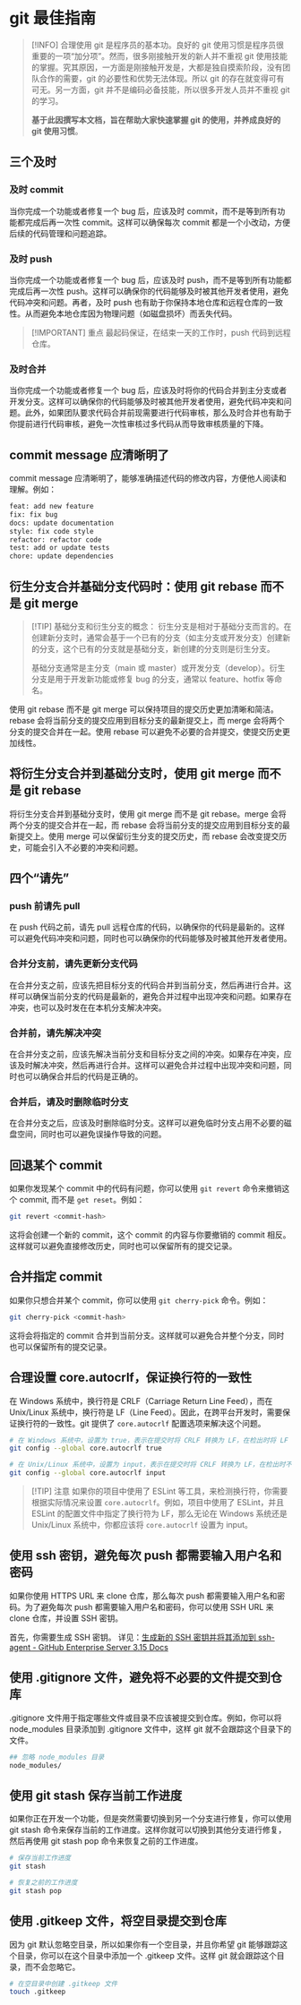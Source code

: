 # git 最佳指南

> [!INFO]
> 合理使用 git 是程序员的基本功。良好的 git 使用习惯是程序员很重要的一项“加分项”。然而，很多刚接触开发的新人并不重视 git 使用技能的掌握。究其原因，一方面是刚接触开发是，大都是独自摸索阶段，没有团队合作的需要，git 的必要性和优势无法体现。所以 git 的存在就变得可有可无。另一方面，git 并不是编码必备技能，所以很多开发人员并不重视 git 的学习。
>
> **基于此因撰写本文档，旨在帮助大家快速掌握 git 的使用，并养成良好的 git 使用习惯**。

## 三个及时

### 及时 commit

当你完成一个功能或者修复一个 bug 后，应该及时 commit，而不是等到所有功能都完成后再一次性 commit。这样可以确保每次 commit 都是一个小改动，方便后续的代码管理和问题追踪。

### 及时 push

当你完成一个功能或者修复一个 bug 后，应该及时 push，而不是等到所有功能都完成后再一次性 push。这样可以确保你的代码能够及时被其他开发者使用，避免代码冲突和问题。再者，及时 push 也有助于你保持本地仓库和远程仓库的一致性。从而避免本地仓库因为物理问题（如磁盘损坏）而丢失代码。

> [!IMPORTANT] 重点
> 最起码保证，在结束一天的工作时，push 代码到远程仓库。

### 及时合并

当你完成一个功能或者修复一个 bug 后，应该及时将你的代码合并到主分支或者开发分支。这样可以确保你的代码能够及时被其他开发者使用，避免代码冲突和问题。此外，如果团队要求代码合并前现需要进行代码审核，那么及时合并也有助于你提前进行代码审核，避免一次性审核过多代码从而导致审核质量的下降。

## commit message 应清晰明了

commit message 应清晰明了，能够准确描述代码的修改内容，方便他人阅读和理解。例如：

```bash
feat: add new feature
fix: fix bug
docs: update documentation
style: fix code style
refactor: refactor code
test: add or update tests
chore: update dependencies
```

## 衍生分支合并基础分支代码时：使用 git rebase 而不是 git merge

> [!TIP] 基础分支和衍生分支的概念：
> 衍生分支是相对于基础分支而言的。在创建新分支时，通常会基于一个已有的分支（如主分支或开发分支）创建新的分支，这个已有的分支就是基础分支，新创建的分支则是衍生分支。
>
> 基础分支通常是主分支（main 或 master）或开发分支（develop）。衍生分支是用于开发新功能或修复 bug 的分支，通常以 feature、hotfix 等命名。

使用 git rebase 而不是 git merge 可以保持项目的提交历史更加清晰和简洁。rebase 会将当前分支的提交应用到目标分支的最新提交上，而 merge 会将两个分支的提交合并在一起。使用 rebase 可以避免不必要的合并提交，使提交历史更加线性。

## 将衍生分支合并到基础分支时，使用 git merge 而不是 git rebase

将衍生分支合并到基础分支时，使用 git merge 而不是 git rebase。merge 会将两个分支的提交合并在一起，而 rebase 会将当前分支的提交应用到目标分支的最新提交上。使用 merge 可以保留衍生分支的提交历史，而 rebase 会改变提交历史，可能会引入不必要的冲突和问题。

## 四个“请先”

### push 前请先 pull

在 push 代码之前，请先 pull 远程仓库的代码，以确保你的代码是最新的。这样可以避免代码冲突和问题，同时也可以确保你的代码能够及时被其他开发者使用。

### 合并分支前，请先更新分支代码

在合并分支之前，应该先把目标分支的代码合并到当前分支，然后再进行合并。这样可以确保当前分支的代码是最新的，避免合并过程中出现冲突和问题。如果存在冲突，也可以及时发在在本机分支解决冲突。

### 合并前，请先解决冲突

在合并分支之前，应该先解决当前分支和目标分支之间的冲突。如果存在冲突，应该及时解决冲突，然后再进行合并。这样可以避免合并过程中出现冲突和问题，同时也可以确保合并后的代码是正确的。

### 合并后，请及时删除临时分支

在合并分支之后，应该及时删除临时分支。这样可以避免临时分支占用不必要的磁盘空间，同时也可以避免误操作导致的问题。

## 回退某个 commit

如果你发现某个 commit 中的代码有问题，你可以使用 `git revert` 命令来撤销这个 commit, 而不是 `get reset`。例如：

```bash
git revert <commit-hash>
```

这将会创建一个新的 commit，这个 commit 的内容与你要撤销的 commit 相反。这样就可以避免直接修改历史，同时也可以保留所有的提交记录。

## 合并指定 commit

如果你只想合并某个 commit，你可以使用 `git cherry-pick` 命令。例如：

```bash
git cherry-pick <commit-hash>
```

这将会将指定的 commit 合并到当前分支。这样就可以避免合并整个分支，同时也可以保留所有的提交记录。

## 合理设置 core.autocrlf，保证换行符的一致性

在 Windows 系统中，换行符是 CRLF（Carriage Return Line Feed），而在 Unix/Linux 系统中，换行符是 LF（Line Feed）。因此，在跨平台开发时，需要保证换行符的一致性。git 提供了 `core.autocrlf` 配置选项来解决这个问题。

```bash
# 在 Windows 系统中，设置为 true，表示在提交时将 CRLF 转换为 LF，在检出时将 LF 转换为 CRLF
git config --global core.autocrlf true

# 在 Unix/Linux 系统中，设置为 input，表示在提交时将 CRLF 转换为 LF，在检出时不进行转换
git config --global core.autocrlf input
```

> [!TIP] 注意
> 如果你的项目中使用了 ESLint 等工具，来检测换行符，你需要根据实际情况来设置 `core.autocrlf`。例如，项目中使用了 ESLint，并且 ESLint 的配置文件中指定了换行符为 LF，那么无论在 Windows 系统还是 Unix/Linux 系统中，你都应该将 `core.autocrlf` 设置为 input。

## 使用 ssh 密钥，避免每次 push 都需要输入用户名和密码

如果你使用 HTTPS URL 来 clone 仓库，那么每次 push 都需要输入用户名和密码。为了避免每次 push 都需要输入用户名和密码，你可以使用 SSH URL 来 clone 仓库，并设置 SSH 密钥。

首先，你需要生成 SSH 密钥。
详见：[生成新的 SSH 密钥并将其添加到 ssh-agent - GitHub Enterprise Server 3.15 Docs](https://docs.github.com/zh/enterprise-server@3.15/authentication/connecting-to-github-with-ssh/generating-a-new-ssh-key-and-adding-it-to-the-ssh-agent#generating-a-new-ssh-key)

## 使用 .gitignore 文件，避免将不必要的文件提交到仓库

.gitignore 文件用于指定哪些文件或目录不应该被提交到仓库。例如，你可以将 node_modules 目录添加到 .gitignore 文件中，这样 git 就不会跟踪这个目录下的文件。

```bash
## 忽略 node_modules 目录
node_modules/
```

## 使用 git stash 保存当前工作进度

如果你正在开发一个功能，但是突然需要切换到另一个分支进行修复，你可以使用 git stash 命令来保存当前的工作进度。这样你就可以切换到其他分支进行修复，然后再使用 git stash pop 命令来恢复之前的工作进度。

```bash
# 保存当前工作进度
git stash

# 恢复之前的工作进度
git stash pop
```

## 使用 .gitkeep 文件，将空目录提交到仓库

因为 git 默认忽略空目录，所以如果你有一个空目录，并且你希望 git 能够跟踪这个目录，你可以在这个目录中添加一个 .gitkeep 文件。这样 git 就会跟踪这个目录，而不会忽略它。

```bash
# 在空目录中创建 .gitkeep 文件
touch .gitkeep
```
